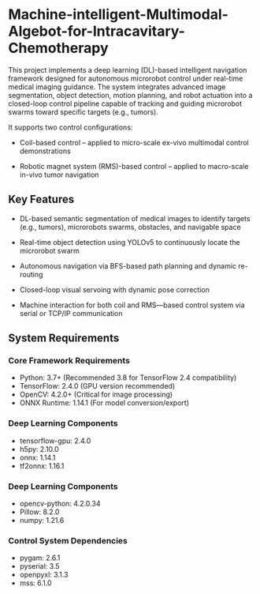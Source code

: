 # Machine-intelligent-Multimodal-Algebot-for-Intracavitary-Chemotherapy

This project implements a deep learning (DL)-based intelligent navigation framework designed for autonomous microrobot control under real-time medical imaging guidance. The system integrates advanced image segmentation, object detection, motion planning, and robot actuation into a closed-loop control pipeline capable of tracking and guiding microrobot swarms toward specific targets (e.g., tumors).

It supports two control configurations:

- Coil-based control – applied to micro-scale ex-vivo multimodal control demonstrations

- Robotic magnet system (RMS)-based control – applied to macro-scale in-vivo tumor navigation

## Key Features

- DL-based semantic segmentation of medical images to identify targets (e.g., tumors), microrobots swarms, obstacles, and navigable space

- Real-time object detection using YOLOv5 to continuously locate the microrobot swarm

- Autonomous navigation via BFS-based path planning and dynamic re-routing

- Closed-loop visual servoing with dynamic pose correction

- Machine interaction for both coil and RMS—based control system via serial or TCP/IP communication

## System Requirements
### Core Framework Requirements
- Python: 3.7+ (Recommended 3.8 for TensorFlow 2.4 compatibility)
- TensorFlow: 2.4.0 (GPU version recommended)
- OpenCV: 4.2.0+ (Critical for image processing)
- ONNX Runtime: 1.14.1 (For model conversion/export)

### Deep Learning Components
- tensorflow-gpu: 2.4.0	
- h5py: 2.10.0
- onnx: 1.14.1
- tf2onnx: 1.16.1
### Deep Learning Components
- opencv-python: 4.2.0.34	
- Pillow: 8.2.0
- numpy: 1.21.6
### Control System Dependencies
- pygam: 2.6.1     
- pyserial: 3.5      
- openpyxl: 3.1.3   
- mss: 6.1.0       



